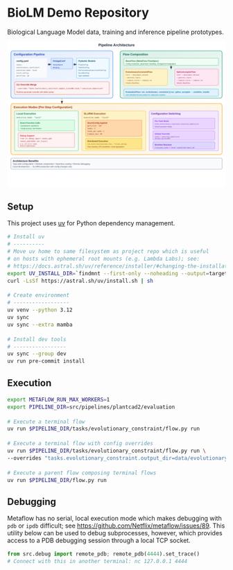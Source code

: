 # BioLM Demo Repository

Biological Language Model data, training and inference pipeline prototypes.

![Pipeline Architecture](docs/architecture.svg)

## Setup

This project uses [uv](https://docs.astral.sh/uv/) for Python dependency management.

```bash
# Install uv
# ----------
# Move uv home to same filesystem as project repo which is useful
# on hosts with ephemeral root mounts (e.g. Lambda Labs); see:
# https://docs.astral.sh/uv/reference/installer/#changing-the-installation-path
export UV_INSTALL_DIR=`findmnt --first-only --noheading --output=target --target .`
curl -LsSf https://astral.sh/uv/install.sh | sh

# Create environment
# ------------------
uv venv --python 3.12
uv sync
uv sync --extra mamba

# Install dev tools
# -----------------
uv sync --group dev
uv run pre-commit install
```

## Execution

```bash
export METAFLOW_RUN_MAX_WORKERS=1
export PIPELINE_DIR=src/pipelines/plantcad2/evaluation

# Execute a terminal flow
uv run $PIPELINE_DIR/tasks/evolutionary_constraint/flow.py run

# Execute a terminal flow with config overrides
uv run $PIPELINE_DIR/tasks/evolutionary_constraint/flow.py run \
--overrides "tasks.evolutionary_constraint.output_dir=data/evolutionary_constraint_override"

# Execute a parent flow composing terminal flows
uv run $PIPELINE_DIR/flow.py run
```

## Debugging

Metaflow has no serial, local execution mode which makes debugging with `pdb` or `ipdb` difficult; see https://github.com/Netflix/metaflow/issues/89.  This utility below can be used to debug subprocesses, however, which provides access to a PDB debugging session through a local TCP socket.

```python
from src.debug import remote_pdb; remote_pdb(4444).set_trace()
# Connect with this in another terminal: nc 127.0.0.1 4444
```
